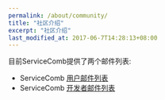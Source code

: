 ```yaml
---
permalink: /about/community/
title: "社区介绍"
excerpt: "社区介绍"
last_modified_at: 2017-06-7T14:28:13+08:00
---
```

目前ServiceComb提供了两个邮件列表:
 * ServiceComb [用户邮件列表](https://groups.google.com/forum/#!forum/servicecomb-users)
 * ServiceComb [开发者邮件列表](https://groups.google.com/forum/#!forum/servicecomb-developers)
